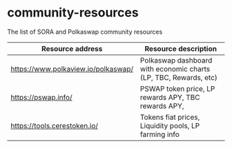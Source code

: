 # community-resources
The list of SORA and Polkaswap community resources


| Resource address                      | Resource description                                            | 
| ------------------------------------- | ----------------------------------------------------------------|
| https://www.polkaview.io/polkaswap/   | Polkaswap dashboard with economic charts (LP, TBC, Rewards, etc)|        
| https://pswap.info/                   | PSWAP token price, LP rewards APY, TBC rewards APY,             |   
| https://tools.cerestoken.io/          | Tokens fiat prices, Liquidity pools, LP farming info            | 
